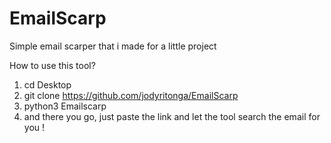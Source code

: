 # EmailScarp
Simple email scarper that i made for a little project

How to use this tool?
1. cd Desktop
2. git clone https://github.com/jodyritonga/EmailScarp
3. python3 Emailscarp
4. and there you go, just paste the link and let the tool search the email for you !
